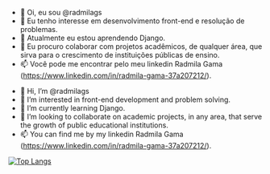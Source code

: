 <!-- em português -->
- 👋 Oi, eu sou @radmilags
- 👀 Eu tenho interesse em desenvolvimento front-end e resolução de problemas.
- 🌱 Atualmente eu estou aprendendo Django.
- 💞️ Eu procuro colaborar com projetos acadêmicos, de qualquer área, que sirva para o crescimento de instituições públicas de ensino.
- 📫 Você pode me encontrar pelo meu linkedin Radmila Gama (https://www.linkedin.com/in/radmila-gama-37a207212/).
<!-- in english -->
- 👋 Hi, I’m @radmilags
- 👀 I’m interested in front-end development and problem solving.
- 🌱 I’m currently learning Django.
- 💞️ I’m looking to collaborate on academic projects, in any area, that serve the growth of public educational institutions.
- 📫 You can find me by my linkedin Radmila Gama (https://www.linkedin.com/in/radmila-gama-37a207212/).

<!---
radmilags/radmilags is a ✨ special ✨ repository because its `README.md` (this file) appears on your GitHub profile.
You can click the Preview link to take a look at your changes.
--->

[![Top Langs](https://github-readme-stats.vercel.app/api/top-langs/?radmilags=anuraghazra&layout=compact)](https://github.com/anuraghazra/github-readme-stats)

